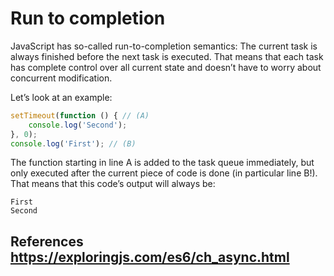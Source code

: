 # Run to completion
JavaScript has so-called run-to-completion semantics: The current task is always finished before the next task is executed. That means that each task has complete control over all current state and doesn’t have to worry about concurrent modification.

Let’s look at an example:
```javascript
setTimeout(function () { // (A)
    console.log('Second');
}, 0);
console.log('First'); // (B)
```

The function starting in line A is added to the task queue immediately, but only executed after the current piece of code is done (in particular line B!). That means that this code’s output will always be:
```
First
Second
```


## References https://exploringjs.com/es6/ch_async.html